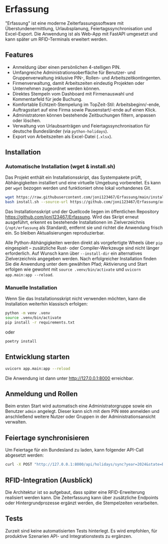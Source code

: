 # Erfassung

"Erfassung" ist eine moderne Zeiterfassungssoftware mit Überstundenermittlung, Urlaubsplanung, Feiertagssynchronisation und Excel-Export. Die Anwendung ist als Web-App mit FastAPI umgesetzt und kann später um RFID-Terminals erweitert werden.

## Features

- Anmeldung über einen persönlichen 4-stelligen PIN.
- Umfangreiche Administrationsoberfläche für Benutzer- und Gruppenverwaltung inklusive PIN-, Rollen- und Arbeitszeitkontingenten.
- Firmenverwaltung, damit Arbeitszeiten eindeutig Projekten oder Unternehmen zugeordnet werden können.
- Direktes Stempeln vom Dashboard mit Firmenauswahl und Kommentarfeld für jede Buchung.
- Komfortable Echtzeit-Stempelung im TopZeit-Stil: Arbeitsbeginn/-ende, Auftragsstart auf eine Firma sowie Pausenstart/-ende auf einen Klick.
- Administratoren können bestehende Zeitbuchungen filtern, anpassen oder löschen.
- Verwaltung von Urlaubsanträgen und Feiertagssynchronisation für deutsche Bundesländer (via `python-holidays`).
- Export von Arbeitszeiten als Excel-Datei (`.xlsx`).

## Installation

### Automatische Installation (wget & install.sh)

Das Projekt enthält ein Installationsskript, das Systempakete prüft, Abhängigkeiten installiert und eine virtuelle Umgebung vorbereitet. Es kann per `wget` bezogen werden und funktioniert ohne lokal vorhandenes Git.

```bash
wget https://raw.githubusercontent.com/joni123467/Erfassung/main/install.sh -O install.sh
bash install.sh --source-url https://github.com/joni123467/Erfassung/archive/refs/heads/main.tar.gz
```

Das Installationsskript und der Quellcode liegen im öffentlichen Repository <https://github.com/joni123467/Erfassung>. Wird das Skript erneut ausgeführt, erkennt es bestehende Installationen im Zielverzeichnis (`/opt/erfassung` als Standard), entfernt sie und richtet die Anwendung frisch ein. So bleiben Aktualisierungen reproduzierbar.

Alle Python-Abhängigkeiten werden direkt als vorgefertigte Wheels über `pip` eingespielt – zusätzliche Rust- oder Compiler-Werkzeuge sind nicht länger erforderlich. Auf Wunsch kann über `--install-dir` ein alternatives Zielverzeichnis angegeben werden. Nach erfolgreicher Installation finden Sie die Anwendung unter dem gewählten Pfad; Aktivierung und Start erfolgen wie gewohnt mit `source .venv/bin/activate` und `uvicorn app.main:app --reload`.

### Manuelle Installation

Wenn Sie das Installationsskript nicht verwenden möchten, kann die Installation weiterhin klassisch erfolgen:

```bash
python -m venv .venv
source .venv/bin/activate
pip install -r requirements.txt
```

oder

```bash
poetry install
```

## Entwicklung starten

```bash
uvicorn app.main:app --reload
```

Die Anwendung ist dann unter <http://127.0.0.1:8000> erreichbar.

## Anmeldung und Rollen

Beim ersten Start wird automatisch eine Administratorgruppe sowie ein Benutzer `admin` angelegt. Dieser kann sich mit dem PIN `0000` anmelden und anschließend weitere Nutzer oder Gruppen in der Administrationsansicht verwalten.

## Feiertage synchronisieren

Um Feiertage für ein Bundesland zu laden, kann folgender API-Call abgesetzt werden:

```bash
curl -X POST "http://127.0.0.1:8000/api/holidays/sync?year=2024&state=BY"
```

## RFID-Integration (Ausblick)

Die Architektur ist so aufgebaut, dass später eine RFID-Erweiterung realisiert werden kann. Die Zeiterfassung kann über zusätzliche Endpoints oder Hintergrundprozesse ergänzt werden, die Stempelzeiten verarbeiten.

## Tests

Zurzeit sind keine automatisierten Tests hinterlegt. Es wird empfohlen, für produktive Szenarien API- und Integrationstests zu ergänzen.
